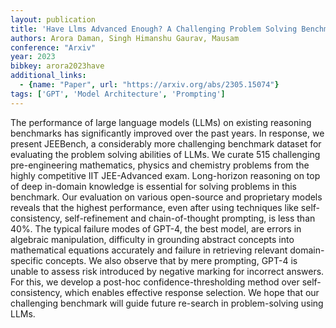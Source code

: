 ```yaml
---
layout: publication
title: 'Have Llms Advanced Enough? A Challenging Problem Solving Benchmark For Large Language Models'
authors: Arora Daman, Singh Himanshu Gaurav, Mausam
conference: "Arxiv"
year: 2023
bibkey: arora2023have
additional_links:
  - {name: "Paper", url: "https://arxiv.org/abs/2305.15074"}
tags: ['GPT', 'Model Architecture', 'Prompting']
---
```

The performance of large language models (LLMs) on existing reasoning
benchmarks has significantly improved over the past years. In response, we
present JEEBench, a considerably more challenging benchmark dataset for
evaluating the problem solving abilities of LLMs. We curate 515 challenging
pre-engineering mathematics, physics and chemistry problems from the highly
competitive IIT JEE-Advanced exam. Long-horizon reasoning on top of deep
in-domain knowledge is essential for solving problems in this benchmark. Our
evaluation on various open-source and proprietary models reveals that the
highest performance, even after using techniques like self-consistency,
self-refinement and chain-of-thought prompting, is less than 40%. The typical
failure modes of GPT-4, the best model, are errors in algebraic manipulation,
difficulty in grounding abstract concepts into mathematical equations
accurately and failure in retrieving relevant domain-specific concepts. We also
observe that by mere prompting, GPT-4 is unable to assess risk introduced by
negative marking for incorrect answers. For this, we develop a post-hoc
confidence-thresholding method over self-consistency, which enables effective
response selection. We hope that our challenging benchmark will guide future
re-search in problem-solving using LLMs.
